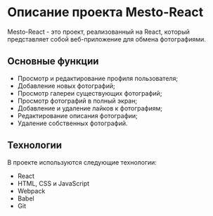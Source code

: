 # Описание проекта Mesto-React
Mesto-React - это проект, реализованный на React, который представляет собой веб-приложение для обмена фотографиями.

## Основные функции
* Просмотр и редактирование профиля пользователя;
* Добавление новых фотографий;
* Просмотр галереи существующих фотографий;
* Просмотр фотографий в полный экран;
* Добавление и удаление лайков к фотографиям;
* Редактирование описания фотографии;
* Удаление собственных фотографий.
## Технологии
В проекте используются следующие технологии:

* React
* HTML, CSS и JavaScript
* Webpack
* Babel
* Git

